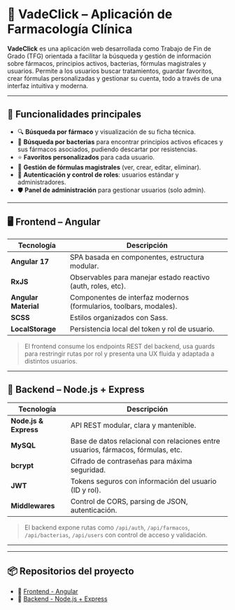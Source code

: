 # 💊 VadeClick – Aplicación de Farmacología Clínica

**VadeClick** es una aplicación web desarrollada como Trabajo de Fin de Grado (TFG) orientada a facilitar la búsqueda y gestión de información sobre fármacos, principios activos, bacterias, fórmulas magistrales y usuarios. Permite a los usuarios buscar tratamientos, guardar favoritos, crear fórmulas personalizadas y gestionar su cuenta, todo a través de una interfaz intuitiva y moderna.

---

## 🧠 Funcionalidades principales

- 🔍 **Búsqueda por fármaco** y visualización de su ficha técnica.
- 🦠 **Búsqueda por bacterias** para encontrar principios activos eficaces y sus fármacos asociados, pudiendo descartar por resistencias.
- ⭐ **Favoritos personalizados** para cada usuario.
- 🧾 **Gestión de fórmulas magistrales** (ver, crear, editar, eliminar).
- 👤 **Autenticación y control de roles**: usuarios estándar y administradores.
- 🛡️ **Panel de administración** para gestionar usuarios (solo admin).

---

## 🖥️ Frontend – Angular

| Tecnología           | Descripción |
|----------------------|-------------|
| **Angular 17**       | SPA basada en componentes, estructura modular. |
| **RxJS**             | Observables para manejar estado reactivo (auth, roles, etc). |
| **Angular Material** | Componentes de interfaz modernos (formularios, toolbars, modales). |
| **SCSS**             | Estilos organizados con Sass. |
| **LocalStorage**     | Persistencia local del token y rol de usuario. |

> El frontend consume los endpoints REST del backend, usa guards para restringir rutas por rol y presenta una UX fluida y adaptada a distintos usuarios.

---

## 🔧 Backend – Node.js + Express

| Tecnología          | Descripción |
|---------------------|-------------|
| **Node.js & Express** | API REST modular, clara y mantenible. |
| **MySQL**            | Base de datos relacional con relaciones entre usuarios, fármacos, fórmulas, etc. |
| **bcrypt**           | Cifrado de contraseñas para máxima seguridad. |
| **JWT**              | Tokens seguros con información del usuario (ID y rol). |
| **Middlewares**      | Control de CORS, parsing de JSON, autenticación. |

> El backend expone rutas como `/api/auth`, `/api/farmacos`, `/api/bacterias`, `/api/users` con control de acceso y validación.

---

---

## 📦 Repositorios del proyecto

- 🔗 [Frontend - Angular](https://github.com/AnaLR27/vadeclick_frontend)
- 🔗 [Backend - Node.js + Express](https://github.com/AnaLR27/vadeclick-backend)

